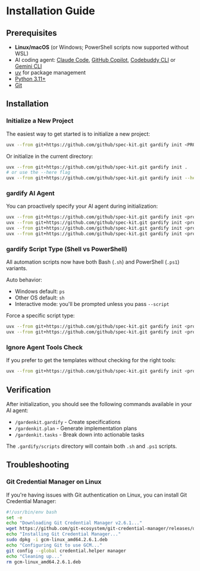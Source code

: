 # Installation Guide

## Prerequisites

- **Linux/macOS** (or Windows; PowerShell scripts now supported without WSL)
- AI coding agent: [Claude Code](https://www.anthropic.com/claude-code), [GitHub Copilot](https://code.visualstudio.com/), [Codebuddy CLI](https://www.codebuddy.ai/cli) or [Gemini CLI](https://github.com/google-gemini/gemini-cli)
- [uv](https://docs.astral.sh/uv/) for package management
- [Python 3.11+](https://www.python.org/downloads/)
- [Git](https://git-scm.com/downloads)

## Installation

### Initialize a New Project

The easiest way to get started is to initialize a new project:

```bash
uvx --from git+https://github.com/github/spec-kit.git gardify init <PROJECT_NAME>
```

Or initialize in the current directory:

```bash
uvx --from git+https://github.com/github/spec-kit.git gardify init .
# or use the --here flag
uvx --from git+https://github.com/github/spec-kit.git gardify init --here
```

### gardify AI Agent

You can proactively specify your AI agent during initialization:

```bash
uvx --from git+https://github.com/github/spec-kit.git gardify init <project_name> --ai claude
uvx --from git+https://github.com/github/spec-kit.git gardify init <project_name> --ai gemini
uvx --from git+https://github.com/github/spec-kit.git gardify init <project_name> --ai copilot
uvx --from git+https://github.com/github/spec-kit.git gardify init <project_name> --ai codebuddy
```

### gardify Script Type (Shell vs PowerShell)

All automation scripts now have both Bash (`.sh`) and PowerShell (`.ps1`) variants.

Auto behavior:
- Windows default: `ps`
- Other OS default: `sh`
- Interactive mode: you'll be prompted unless you pass `--script`

Force a specific script type:
```bash
uvx --from git+https://github.com/github/spec-kit.git gardify init <project_name> --script sh
uvx --from git+https://github.com/github/spec-kit.git gardify init <project_name> --script ps
```

### Ignore Agent Tools Check

If you prefer to get the templates without checking for the right tools:

```bash
uvx --from git+https://github.com/github/spec-kit.git gardify init <project_name> --ai claude --ignore-agent-tools
```

## Verification

After initialization, you should see the following commands available in your AI agent:
- `/gardenkit.gardify` - Create specifications
- `/gardenkit.plan` - Generate implementation plans  
- `/gardenkit.tasks` - Break down into actionable tasks

The `.gardify/scripts` directory will contain both `.sh` and `.ps1` scripts.

## Troubleshooting

### Git Credential Manager on Linux

If you're having issues with Git authentication on Linux, you can install Git Credential Manager:

```bash
#!/usr/bin/env bash
set -e
echo "Downloading Git Credential Manager v2.6.1..."
wget https://github.com/git-ecosystem/git-credential-manager/releases/download/v2.6.1/gcm-linux_amd64.2.6.1.deb
echo "Installing Git Credential Manager..."
sudo dpkg -i gcm-linux_amd64.2.6.1.deb
echo "Configuring Git to use GCM..."
git config --global credential.helper manager
echo "Cleaning up..."
rm gcm-linux_amd64.2.6.1.deb
```

